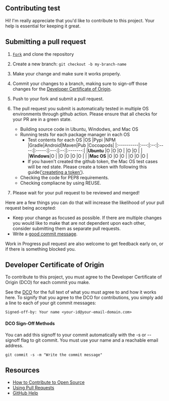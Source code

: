 ## Contributing test

Hi! I'm really appreciate that you'd like to contribute to this project. Your help is essential for keeping it great.

## Submitting a pull request

1. <a class="github-button" href="https://github.com/LGE-OSS/fosslight_dependency/fork" data-icon="octicon-repo-forked" aria-label="Fork LGE-OSS/fosslight_dependency on GitHub">`Fork`</a> and clone the repository
2. Create a new branch: `git checkout -b my-branch-name`
3. Make your change and make sure it works properly.
4. Commit your changes to a branch, making sure to sign-off those changes for the [Developer Certificate of Origin](#Developer-Certificate-of-Origin).
5. Push to your fork and submit a pull request.
6. The pull request you submit is automatically tested in multiple OS environments through github action. Please ensure that all checks for your PR are in a green state.
   - Building source code in Ubuntu, Windodws, and Mac OS
   - Running tests for each package manager in each OS
      - Test contents for each OS
         |OS         |Pypi |NPM |Gradle|Android|Maven|Pub |Cocoapods|
         |:----------|:---:|:--:|:----:|:-----:|:---:|:--:|:-------:|
         |**Ubuntu** |O    |O   |O     |       |O    |O   |         |
         |**Windows**|O    |    |O     |O      |O    |O   |         |
         |**Mac OS** |O    |O   |O     |       |O    |O   |O        |
      - If you haven't created the github token, the Mac OS test cases will be red state. Please create a token with following this guide(['createting a token'](https://docs.github.com/en/authentication/keeping-your-account-and-data-secure/creating-a-personal-access-token#creating-a-token)).
   - Checking the code for PEP8 requirements.
   - Checking compliacne by using REUSE.

7. Please wait for your pull request to be reviewed and merged!

Here are a few things you can do that will increase the likelihood of your pull request being accepted:

- Keep your change as focused as possible. If there are multiple changes you would like to make that are not dependent upon each other, consider submitting them as separate pull requests.
- Write a [good commit message](http://tbaggery.com/2008/04/19/a-note-about-git-commit-messages.html).

Work in Progress pull request are also welcome to get feedback early on, or if there is something blocked you.

## Developer Certificate of Origin

To contribute to this project, you must agree to the Developer Certificate of Origin (DCO) for each commit you make.

See the [DCO](https://developercertificate.org/) for the full text of what you must agree to and how it works here. To signify that you agree to the DCO for contributions, you simply add a line to each of your git commit messages:

```
Signed-off-by: Your name <your-id@your-email-domain.com>
```

#### DCO Sign-Off Methods

You can add this signoff to your commit automatically with the -s or --signoff flag to git commit. You must use your name and a reachable email address.

```
git commit -s -m "Write the commit message"
```

## Resources

- [How to Contribute to Open Source](https://opensource.guide/how-to-contribute/)
- [Using Pull Requests](https://help.github.com/articles/about-pull-requests/)
- [GitHub Help](https://help.github.com)
